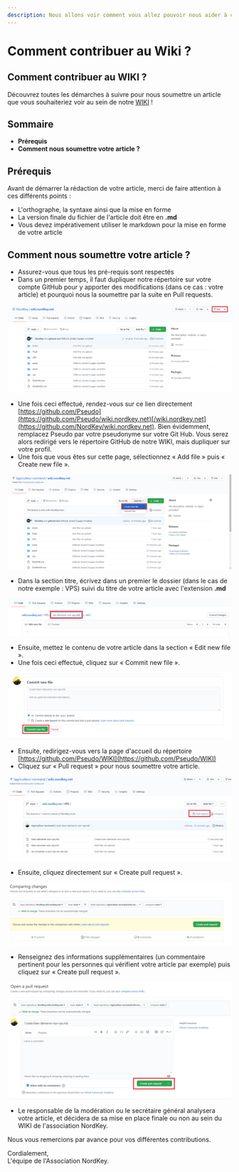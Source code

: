 ```yaml
---
description: Nous allons voir comment vous allez pouvoir nous aider à compléter ce Wiki.
---
```


# Comment contribuer au Wiki ?

## Comment contribuer au WIKI ?

Découvrez toutes les démarches à suivre pour nous soumettre un article que vous souhaiteriez voir au sein de notre [WIKI](https://wiki.world-heberg.com/) !

## Sommaire

* **Prérequis**
* **Comment nous soumettre votre article ?**

## Prérequis

Avant de démarrer la rédaction de votre article, merci de faire attention à ces différents points :

* L'orthographe, la syntaxe ainsi que la mise en forme
* La version finale du fichier de l'article doit être en **.md**
* Vous devez impérativement utiliser le markdown pour la mise en forme de votre article

## Comment nous soumettre votre article ?

* Assurez-vous que tous les pré-requis sont respectés
* Dans un premier temps, il faut dupliquer notre répertoire sur votre compte GitHub pour y apporter des modifications \(dans ce cas : votre article\) et pourquoi nous la soumettre par la suite en Pull requests.

![](.gitbook/assets/wiki-contribution-github-fork.png)

* Une fois ceci effectué, rendez-vous sur ce lien directement [https://github.com/Pseudo](https://github.com/Pseudo/wiki.nordkey.net)[/wiki.nordkey.net](https://github.com/NordKey/wiki.nordkey.net). Bien évidemment, remplacez Pseudo par votre pseudonyme sur votre Git Hub. Vous serez alors redirigé vers le répertoire GitHub de notre WIKI, mais dupliquer sur votre profil.
* Une fois que vous êtes sur cette page, sélectionnez « Add file » puis « Create new file ». 

![](.gitbook/assets/wiki-contribution-github-new-file.png)

* Dans la section titre, écrivez dans un premier le dossier \(dans le cas de notre exemple : VPS\) suivi du titre de votre article avec l'extension **.md**

![](.gitbook/assets/wiki-contribution-github-rename.png)

* Ensuite, mettez le contenu de votre article dans la section « Edit new file ».
* Une fois ceci effectué, cliquez sur « Commit new file ».

![](.gitbook/assets/wiki-contribution-github-save.png)

* Ensuite, redirigez-vous vers la page d'accueil du répertoire [https://github.com/Pseudo/WIKI](https://github.com/Pseudo/WIKI)
* Cliquez sur « Pull request » pour nous soumettre votre article.

![](.gitbook/assets/wiki-contribution-github-pull-request.png)

* Ensuite, cliquez directement sur « Create pull request ».

![](.gitbook/assets/wiki-contribution-github-create-pull-request.png)

* Renseignez des informations supplémentaires \(un commentaire pertinent pour les personnes qui vérifient votre article par exemple\) puis cliquez sur « Create pull request ».

![](.gitbook/assets/wiki-contribution-github-send-pull-request.png)

* Le responsable de la modération ou le secrétaire général analysera votre article, et décidera de sa mise en place finale ou non au sein du WIKI de l'association NordKey.

Nous vous remercions par avance pour vos différentes contributions.

Cordialement,  
L'équipe de l'Association NordKey.

